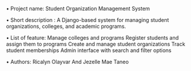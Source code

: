 • Project name: Student Organization Management System

• Short description : A Django-based system for managing student organizations, colleges, and academic programs.

• List of feature: 
    Manage colleges and programs
    Register students and assign them to programs
    Create and manage student organizations
    Track student memberships
    Admin interface with search and filter options

• Authors: Ricalyn Olayvar And Jezelle Mae Taneo

